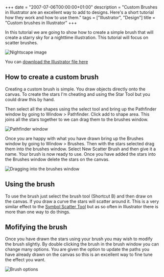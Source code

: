 +++
date = "2007-07-06T00:00:00+01:00"
description = "Custom Brushes in Illustrator are an excellent way to add to designs. Here's a short tutorial how they work and how to use them."
tags = ["Illustrator", "Design"]
title = "Custom brushes in Illustrator"
+++

In this tutorial we are going to show how to create a simple brush that will
create a starry sky for a nighttime illustration. This tutorial will focus on
scatter brushes.

![Nightscape image][1]

You can [download the Illustrator file here][2]

## How to create a custom brush

Creating a custom brush is simple. You draw objects directly onto the canvas. To
create the stars I'm cheating and using the Star Tool but you could draw this by
hand.

Then select all the shapes using the select tool and bring up the Pathfinder
window by going to Window > Pathfinder. Click add to shape area. This joins all
the stars together to we can drag them to the brushes window.

![Pathfinder window][3]

Once you are happy with what you have drawn bring up the Brushes window by going
to Window > Brushes. Then with the stars selected drag them into the brushes
window. Select New Scatter Brush and then give it a name. Your brush is now
ready to use. Once you have added the stars into the Brushes window delete the
stars on the canvas.

![Dragging into the brushes window][4]

## Using the brush

To use the brush just select the brush tool (Shortcut B) and then draw on the
canvas. If you draw a curve the stars will scatter around it. This is a very
similar effect to the [Symbol Scatter Tool][5] but as so often in Illustrator
there is more than one way to do things.

## Mofifying the brush

Once you have drawn the stars using your brush you may wish to modify the brush
slightly. By double clicking the brush in the brush window you can change many
options. You are given the option to update the paths you have already drawn on
the canvas so this is an excellent way to fine tune the effect you want.

![Brush options][6]

[1]: /images/articles/nightscape.png
[2]: http://cdn.shapeshed.com/downloads/custom_brushes.ai
[3]: /images/articles/brushes_pathfinder.png
[4]: /images/articles/brushes_window.png
[5]: /smarter_illustrator_with_symbols/
[6]: /images/articles/brushes_options.png
